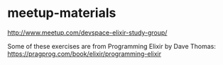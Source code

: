 meetup-materials
================


http://www.meetup.com/devspace-elixir-study-group/


Some of these exercises are from Programming Elixir by Dave Thomas: https://pragprog.com/book/elixir/programming-elixir


